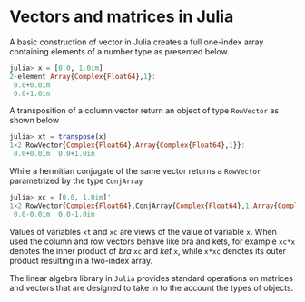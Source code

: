 # Vectors and matrices in Julia

A basic construction of vector in Julia creates a full one-index array containing elements of a number type as presented below.
```julia
julia> x = [0.0, 1.0im]
2-element Array{Complex{Float64},1}:
 0.0+0.0im
 0.0+1.0im
```
A transposition of a column vector return an object of type `RowVector` as shown below
```julia
julia> xt = transpose(x)
1×2 RowVector{Complex{Float64},Array{Complex{Float64},1}}:
 0.0+0.0im  0.0+1.0im
```
While a hermitian conjugate of the same vector returns a `RowVector`
parametrized by the type `ConjArray`
```julia
julia> xc = [0.0, 1.0im]'
1×2 RowVector{Complex{Float64},ConjArray{Complex{Float64},1,Array{Complex{Float64},1}}}:
 0.0-0.0im  0.0-1.0im
```

Values of variables `xt` and `xc` are views of the value of
variable `x`. When used the column and row vectors behave like bra and
kets, for example `xc*x` denotes the inner product of *bra*
`xc` and *ket* `x`, while `x*xc` denotes its outer
product resulting in a two-index array.

The linear algebra library in `Julia` provides standard operations on
matrices and vectors that are designed to take in to the account the types of
objects.
